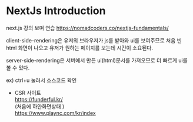 # NextJs Introduction

next.js 강의 보며 연습
https://nomadcoders.co/nextjs-fundamentals/

client-side-rendering은 유저의 브라우저가 js를 받아와 ui를 보여주므로 처음 빈 html 화면이 나오고
유저가 원하는 페이지를 보는데 시간이 소요된다.

server-side-rendering은 서버에서 만든 ui(html)문서를 가져오므로 더 빠르게 ui를 볼 수 있다.

ex)
ctrl+u 눌러서 소스코드 확인

- CSR 사이트  
  https://funderful.kr/    
  (처음에 하얀화면상태 )  
  https://www.plaync.com/kr/index
